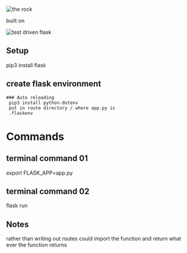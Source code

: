 
![the rock](https://media.giphy.com/media/MremVACtqrh8A/giphy.gif)

built on

![test driven flask](https://media.giphy.com/media/JVSFFXnpi7drW/giphy.gif)



## Setup
  pip3 install flask


## create flask environment

    ### Auto reloading
     pip3 install python-dotenv
     put in route directory / where app.py is
     .flaskenv



# Commands 
 
 ## terminal command 01
   export FLASK_APP=app.py

## terminal command 02
 flask run




## Notes
 rather than writing out routes could
 import the function and return what ever the function returns